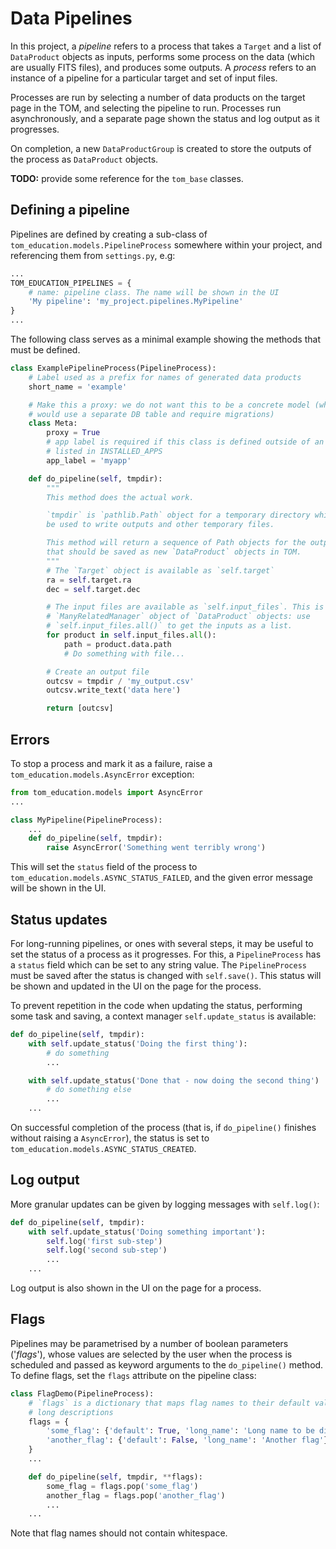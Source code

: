 # Data Pipelines

In this project, a *pipeline* refers to a process that takes a `Target` and a
list of `DataProduct` objects as inputs, performs some process on the data
(which are usually FITS files), and produces some outputs. A *process* refers
to an instance of a pipeline for a particular target and set of input files.

Processes are run by selecting a number of data products on the target page in
the TOM, and selecting the pipeline to run. Processes run asynchronously, and a
separate page shown the status and log output as it progresses.

On completion, a new `DataProductGroup` is created to store the outputs of the
process as `DataProduct` objects.

**TODO:** provide some reference for the `tom_base` classes.

## Defining a pipeline

Pipelines are defined by creating a sub-class of
`tom_education.models.PipelineProcess` somewhere within your project, and
referencing them from `settings.py`, e.g:

```python
...
TOM_EDUCATION_PIPELINES = {
    # name: pipeline class. The name will be shown in the UI
    'My pipeline': 'my_project.pipelines.MyPipeline'
}
...
```

The following class serves as a minimal example showing the methods that must
be defined.

```python
class ExamplePipelineProcess(PipelineProcess):
    # Label used as a prefix for names of generated data products
    short_name = 'example'

    # Make this a proxy: we do not want this to be a concrete model (which
    # would use a separate DB table and require migrations)
    class Meta:
        proxy = True
        # app label is required if this class is defined outside of an app
        # listed in INSTALLED_APPS
        app_label = 'myapp'

    def do_pipeline(self, tmpdir):
        """
        This method does the actual work.

        `tmpdir` is `pathlib.Path` object for a temporary directory which can
        be used to write outputs and other temporary files.

        This method will return a sequence of Path objects for the output files
        that should be saved as new `DataProduct` objects in TOM.
        """
        # The `Target` object is available as `self.target`
        ra = self.target.ra
        dec = self.target.dec

        # The input files are available as `self.input_files`. This is a Django
        # `ManyRelatedManager` object of `DataProduct` objects: use
        # `self.input_files.all()` to get the inputs as a list.
        for product in self.input_files.all():
            path = product.data.path
            # Do something with file...

        # Create an output file
        outcsv = tmpdir / 'my_output.csv'
        outcsv.write_text('data here')

        return [outcsv]
```

## Errors

To stop a process and mark it as a failure, raise a `tom_education.models.AsyncError` exception:

```python
from tom_education.models import AsyncError
...

class MyPipeline(PipelineProcess):
    ...
    def do_pipeline(self, tmpdir):
        raise AsyncError('Something went terribly wrong')
```

This will set the `status` field of the process to
`tom_education.models.ASYNC_STATUS_FAILED`, and the given error message will be
shown in the UI.

## Status updates

For long-running pipelines, or ones with several steps, it may be useful to set
the status of a process as it progresses. For this, a `PipelineProcess` has a
`status` field which can be set to any string value. The `PipelineProcess` must
be saved after the status is changed with `self.save()`. This status will be
shown and updated in the UI on the page for the process.

To prevent repetition in the code when updating the status, performing some
task and saving, a context manager `self.update_status` is available:

```python
def do_pipeline(self, tmpdir):
    with self.update_status('Doing the first thing'):
        # do something
        ...

    with self.update_status('Done that - now doing the second thing')
        # do something else
        ...
    ...
```

On successful completion of the process (that is, if `do_pipeline()` finishes
without raising a `AsyncError`), the status is set to
`tom_education.models.ASYNC_STATUS_CREATED`.

## Log output

More granular updates can be given by logging messages with `self.log()`:

```python
def do_pipeline(self, tmpdir):
    with self.update_status('Doing something important'):
        self.log('first sub-step')
        self.log('second sub-step')
        ...
    ...
```

Log output is also shown in the UI on the page for a process.

## Flags

Pipelines may be parametrised by a number of boolean parameters ('*flags*'),
whose values are selected by the user when the process is scheduled and passed
as keyword arguments to the `do_pipeline()` method. To define flags, set the
`flags` attribute on the pipeline class:

```python
class FlagDemo(PipelineProcess):
    # `flags` is a dictionary that maps flag names to their default values and
    # long descriptions
    flags = {
        'some_flag': {'default': True, 'long_name': 'Long name to be displayed in the UI'},
        'another_flag': {'default': False, 'long_name': 'Another flag'}
    }
    ...

    def do_pipeline(self, tmpdir, **flags):
        some_flag = flags.pop('some_flag')
        another_flag = flags.pop('another_flag')
        ...
    ...
```

Note that flag names should not contain whitespace.
